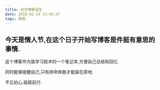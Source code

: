 ```yaml
---
title: 纪念博客诞生
date: 2018-02-14 13:45:37
tags: 随笔
---
```


## 今天是情人节,在这个日子开始写博客是件挺有意思的事情.

这个博客作为我学习技术的一个笔记本,方便自己总结和回忆.

同时能够提醒自己,只有拼命奔跑才能留在原地.

不忘初心,砥砺前行.
